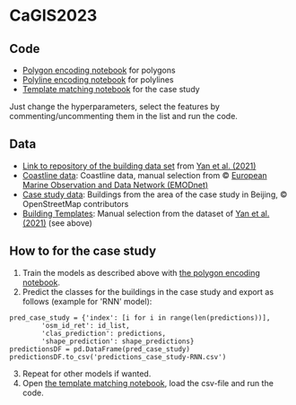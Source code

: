 # CaGIS2023

## Code
* [Polygon encoding notebook](polygon_encoding.ipynb) for polygons
* [Polyline encoding notebook](polyline_encoding.ipynb) for polylines
* [Template matching notebook](template_matching.ipynb) for the case study

Just change the hyperparameters, select the features by commenting/uncommenting them in the list and run the code.

## Data
* [Link to repository of the building data set](https://figshare.com/articles/dataset/GCN-based_building_shape_coding_and_cognition_in_maps-Data_Codes/11742507) from [Yan et al. (2021)](https://doi.org/10.1080/13658816.2020.1768260) 
* [Coastline data](data/coastlines.shp): Coastline data, manual selection from © [European Marine Observation and Data Network (EMODnet)](https://emodnet.ec.europa.eu/en/geology) 
* [Case study data](data/case_study.shp): Buildings from the area of the case study in Beijing, © OpenStreetMap contributors
* [Building Templates](data/10-templates.shp): Manual selection from the dataset of [Yan et al. (2021)](https://doi.org/10.1080/13658816.2020.1768260) (see above)

## How to for the case study

1. Train the models as described above with [the polygon encoding notebook](polygon_encoding.ipynb).
2. Predict the classes for the buildings in the case study and export as follows (example for 'RNN' model):
```
pred_case_study = {'index': [i for i in range(len(predictions))],
        'osm_id_ret': id_list,
        'clas_prediction': predictions,
        'shape_prediction': shape_predictions}
predictionsDF = pd.DataFrame(pred_case_study)
predictionsDF.to_csv('predictions_case_study-RNN.csv')
```
3. Repeat for other models if wanted.
4. Open [the template matching notebook](template_matching.ipynb), load the csv-file and run the code.
